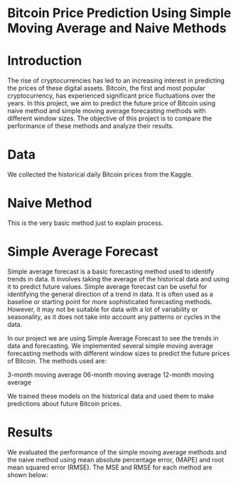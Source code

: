 # Bitcoin Price Prediction Using Simple Moving Average and Naive Methods
# Introduction
The rise of cryptocurrencies has led to an increasing interest in predicting the prices of these digital assets. Bitcoin, the first and most popular cryptocurrency, has experienced significant price fluctuations over the years. In this project, we aim to predict the future price of Bitcoin using naive method and  simple moving average forecasting methods with different window sizes. The objective of this project is to compare the performance of these methods and analyze their results.
# Data
We collected the historical daily Bitcoin prices from the Kaggle.
# Naive Method
This is the very basic method just to explain process.
# Simple Average Forecast
Simple average forecast is a basic forecasting method used to identify trends in data. It involves taking the average of the historical data and using it to predict future values. Simple average forecast can be useful for identifying the general direction of a trend in data. It is often used as a baseline or starting point for more sophisticated forecasting methods. However, it may not be suitable for data with a lot of variability or seasonality, as it does not take into account any patterns or cycles in the data.

In our project we are using Simple Average Forecast  to see the trends in data and forecasting.
We implemented several simple moving average forecasting methods with different window sizes to predict the future prices of Bitcoin. The methods used are:

3-month moving average
06-month moving average
12-month moving average

We trained these models on the historical data and used them to make predictions about future Bitcoin prices.

# Results
We evaluated the performance of the simple moving average methods and the naive method using  mean absolute percentage error, (MAPE) and root mean squared error (RMSE). The MSE and RMSE for each method are shown below:

